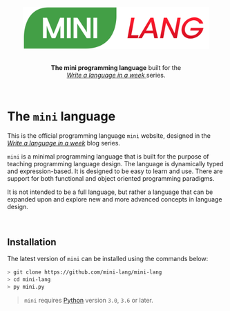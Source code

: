 <div align="center">
    <br>
    <img alt="Mini-Lang logo" src="assets/logo_small.png" width="430px"/>
    <p>
    <br>
        <b>The mini programming language</b> built for the<br>
        <a href="https://dev.to/williamragstad/series/17603" about="_blank">
            <em>Write a language in a week</em>
        </a> series.
    </p>
    <br>
</div>

# The `mini` language

This is the official programming language `mini` website, designed in the [*Write a language in a week*](https://www.mini-lang.org/blog/) blog series.

`mini` is a minimal programming language that is built for the purpose of teaching programming language design.
The language is dynamically typed and expression-based. It is designed to be easy to learn and use. There are support for both functional and object oriented programming paradigms.

It is not intended to be a full language, but rather a language that can be expanded upon and explore new and more advanced concepts in language design.

<br/>

## Installation

The latest version of `mini` can be installed using the commands below:
```bash
> git clone https://github.com/mini-lang/mini-lang
> cd mini-lang
> py mini.py
```

> `mini` requires [Python](https://www.python.org/) version `3.0`, `3.6` or later.

<br/>
